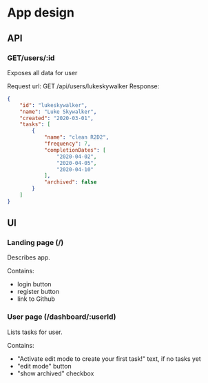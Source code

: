 # App design

## API
### GET/users/:id
Exposes all data for user


Request url: GET /api/users/lukeskywalker
Response:
``` json
{
    "id": "lukeskywalker",
    "name": "Luke Skywalker",
    "created": "2020-03-01",
    "tasks": [
        {
            "name": "clean R2D2",
            "frequency": 7,
            "completionDates": [
                "2020-04-02",
                "2020-04-05",
                "2020-04-10"
            ],
            "archived": false
        }
    ]
}
```

## UI

### Landing page (/)
Describes app.

Contains:
- login button
- register button
- link to Github 

### User page (/dashboard/:userId)
Lists tasks for user.

Contains:
- "Activate edit mode to create your first task!" text, if no tasks yet
- "edit mode" button
- "show archived" checkbox
